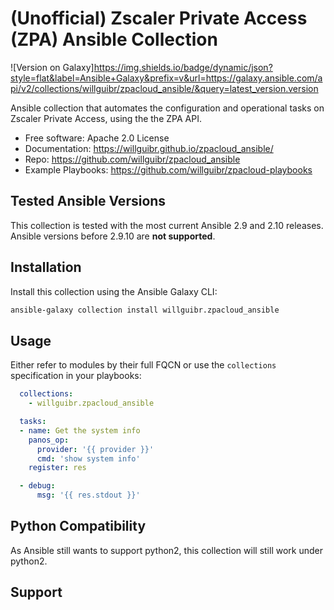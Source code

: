 (Unofficial) Zscaler Private Access (ZPA) Ansible Collection
=========================

![Version on Galaxy]<https://img.shields.io/badge/dynamic/json?style=flat&label=Ansible+Galaxy&prefix=v&url=https://galaxy.ansible.com/api/v2/collections/willguibr/zpacloud_ansible/&query=latest_version.version>

Ansible collection that automates the configuration and operational tasks on
Zscaler Private Access, using the the ZPA API.

-   Free software: Apache 2.0 License
-   Documentation:
    <https://willguibr.github.io/zpacloud_ansible/>
-   Repo:
    <https://github.com/willguibr/zpacloud_ansible>
-   Example Playbooks:
    <https://github.com/willguibr/zpacloud-playbooks>

Tested Ansible Versions
-----------------------

This collection is tested with the most current Ansible 2.9 and 2.10 releases.  Ansible versions
before 2.9.10 are **not supported**.

Installation
------------

Install this collection using the Ansible Galaxy CLI:

```bash
ansible-galaxy collection install willguibr.zpacloud_ansible
```

Usage
-----

Either refer to modules by their full FQCN or use the `collections`
specification in your playbooks:

```yaml
  collections:
    - willguibr.zpacloud_ansible

  tasks:
  - name: Get the system info
    panos_op:
      provider: '{{ provider }}'
      cmd: 'show system info'
    register: res

  - debug:
      msg: '{{ res.stdout }}'
```

Python Compatibility
--------------------

As Ansible still wants to support python2, this collection will still work
under python2.

Support
-------
